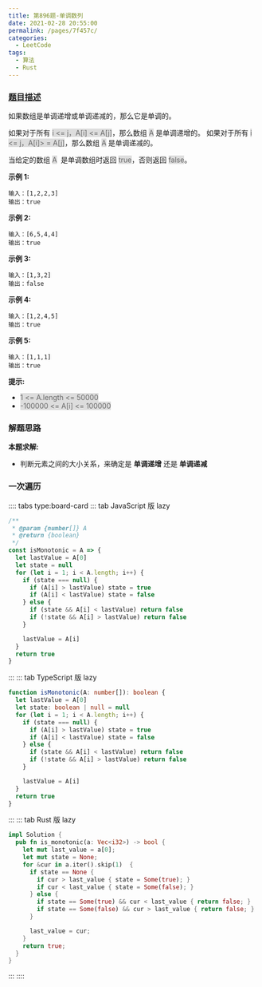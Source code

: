 ```yaml
---
title: 第896题-单调数列
date: 2021-02-28 20:55:00
permalink: /pages/7f457c/
categories:
  - LeetCode
tags:
  - 算法
  - Rust
---
```


### [题目描述](https://leetcode-cn.com/problems/monotonic-array/)

如果数组是单调递增或单调递减的，那么它是单调的。

如果对于所有 <span style="background: #ddd; color: #666;">i <= j，A[i] <= A[j]</span>，那么数组 <span style="background: #ddd; color: #666;">A</span> 是单调递增的。 如果对于所有 <span style="background: #ddd; color: #666;">i <= j，A[i]> = A[j]</span>，那么数组 <span style="background: #ddd; color: #666;">A</span> 是单调递减的。

当给定的数组 <span style="background: #ddd; color: #666;">A</span>  是单调数组时返回 <span style="background: #ddd; color: #666;">true</span>，否则返回 <span style="background: #ddd; color: #666;">false</span>。

<!-- more -->

**示例 1:**

```
输入：[1,2,2,3]
输出：true
```

**示例 2:**

```
输入：[6,5,4,4]
输出：true
```

**示例 3:**

```
输入：[1,3,2]
输出：false
```

**示例 4:**

```
输入：[1,2,4,5]
输出：true
```

**示例 5:**

```
输入：[1,1,1]
输出：true
```

**提示:**

- <span style="background: #ddd; color: #666;">1 <= A.length <= 50000</span>
- <span style="background: #ddd; color: #666;">-100000 <= A[i] <= 100000</span>

### 解题思路

**本题求解:**

- 判断元素之间的大小关系，来确定是 **单调递增** 还是 **单调递减**

### 一次遍历

:::: tabs type:board-card
::: tab JavaScript 版 lazy

```JavaScript
/**
 * @param {number[]} A
 * @return {boolean}
 */
const isMonotonic = A => {
  let lastValue = A[0]
  let state = null
  for (let i = 1; i < A.length; i++) {
    if (state === null) {
      if (A[i] > lastValue) state = true
      if (A[i] < lastValue) state = false
    } else {
      if (state && A[i] < lastValue) return false
      if (!state && A[i] > lastValue) return false
    }

    lastValue = A[i]
  }
  return true
}
```

:::
::: tab TypeScript 版 lazy

```TypeScript
function isMonotonic(A: number[]): boolean {
  let lastValue = A[0]
  let state: boolean | null = null
  for (let i = 1; i < A.length; i++) {
    if (state === null) {
      if (A[i] > lastValue) state = true
      if (A[i] < lastValue) state = false
    } else {
      if (state && A[i] < lastValue) return false
      if (!state && A[i] > lastValue) return false
    }

    lastValue = A[i]
  }
  return true
}
```

:::
::: tab Rust 版 lazy

```Rust
impl Solution {
  pub fn is_monotonic(a: Vec<i32>) -> bool {
    let mut last_value = a[0];
    let mut state = None;
    for &cur in a.iter().skip(1)  {
      if state == None {
        if cur > last_value { state = Some(true); }
        if cur < last_value { state = Some(false); }
      } else {
        if state == Some(true) && cur < last_value { return false; }
        if state == Some(false) && cur > last_value { return false; }
      }

      last_value = cur;
    }
    return true;
  }
}
```

:::
::::
